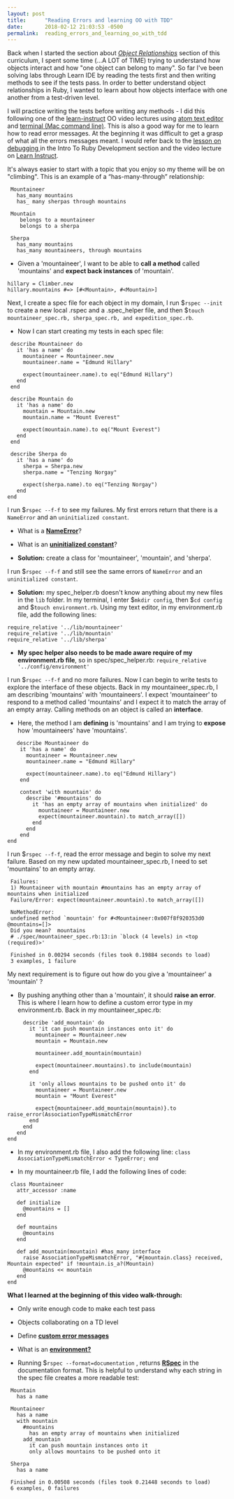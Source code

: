 ```yaml
---
layout: post
title:      "Reading Errors and learning OO with TDD"
date:       2018-02-12 21:03:53 -0500
permalink:  reading_errors_and_learning_oo_with_tdd
---
```



Back when I started the section about *[Object Relationships](https://learn.co/tracks/full-stack-web-development-v4/object-oriented-ruby/object-relationships/intro-to-object-relationships)* section of this curriculum, I spent some time  (...A LOT of TIME) trying to understand how objects interact and how "one object can belong to many".  So far I've been solving labs through Learn IDE  by reading the tests first and then writing methods to see if the tests pass. In order to better understand object relationships in Ruby, I wanted to learn about how objects interface with one another from a test-driven level.  

I will practice writing the tests before writing any methods - I did this following one of the [learn-instruct](http://instruction.learn.co/student/home) OO video lectures using [atom text editor](https://atom.io/) and [terminal (Mac command line)](https://www.davidbaumgold.com/tutorials/command-line/). This is also a good way for me to learn how to read error messages. At the beginning it was difficult to get a grasp of what all the errors messages meant. I would refer back to the [lesson on debugging ](https://learn.co/tracks/full-stack-web-development-v4/intro-to-ruby-development/debugging/reading-error-messages)in the Intro To Ruby Development section and the video lecture on [Learn Instruct](http://instruction.learn.co/student/video_lectures#/179).

It's always easier to start with a topic that you enjoy so my theme will be on "climbing". 
This is an example of a “has-many-through” relationship:

```
 Mountaineer
   has_many mountains
   has_ many sherpas through mountains

 Mountain
    belongs to a mountaineer
    belongs to a sherpa

 Sherpa
   has_many mountains
   has_many mountaineers, through mountains
```



* Given a 'mountaineer', I want to be able to **call a method** called 'mountains' and **expect back instances** of 'mountain'. 
```
hillary = Climber.new
hillary.mountains #=> [#<Mountain>, #<Mountain>] 
```

Next, I create a spec file for each object in my domain, I run $`rspec --init` to create a new local .rspec and a .spec_helper file, and then $`touch mountaineer_spec.rb, sherpa_spec.rb, and expedition_spec.rb`.  

* Now I can start creating my tests in each spec file:
```
 describe Mountaineer do
   it 'has a name' do
     mountaineer = Mountaineer.new
     mountaineer.name = "Edmund Hillary" 

     expect(mountaineer.name).to eq("Edmund Hillary") 
   end
 end
```
```
 describe Mountain do
   it 'has a name' do
     mountain = Mountain.new
     mountain.name = "Mount Everest" 

     expect(mountain.name).to eq("Mount Everest") 
   end
 end
```
```
 describe Sherpa do
   it 'has a name' do
     sherpa = Sherpa.new
     sherpa.name = "Tenzing Norgay"

     expect(sherpa.name).to eq("Tenzing Norgay")
   end
end
```


I run $`rspec --f-f` to see my failures. My first errors return that there is a `NameError` and an `uninitialized constant`. 

* What is a **[NameError](http://ruby-doc.org/core-2.3.0/NameError.html)**?

* What is an **[uninitialized constant](https://www.thoughtco.com/nameerror-uninitialized-2907928)**?

* **Solution:**  create a class  for 'mountaineer', 'mountain', and 'sherpa'. 

I run $`rspec --f-f` and still see the same errors of `NameError` and an `uninitialized constant`. 

* **Solution:** my spec_helper.rb doesn't know anything about my new files in the `lib` folder. In my terminal, I enter $`mkdir config`, then $`cd config` and $`touch environment.rb`. Using my text editor, in my environment.rb file, add the following lines: 
```
require_relative '../lib/mountaineer'
require_relative '../lib/mountain'
require_relative '../lib/sherpa'
```

* **My spec helper also needs to be made aware require of my environment.rb file**, 
so in spec/spec_helper.rb: `require_relative '../config/environment'`


I run $`rspec --f-f` and no more failures. Now I can  begin to write tests to explore the interface of these objects. Back in my mountaineer_spec.rb,  I am describing 'mountains' with 'mountaineers'.  I expect 'mountaineer' to respond to a method called 'mountains'  and I expect it to match the array of an empty array. Calling methods on an object is called an **interface**.   

* Here, the method I am **defining** is 'mountains' and I am trying to **expose** how 'mountaineers' have 'mountains'. 
```
   describe Mountaineer do
    it 'has a name' do
      mountaineer = Mountaineer.new
      mountaineer.name = "Edmund Hillary"

      expect(mountaineer.name).to eq("Edmund Hillary")
    end

    context 'with mountain' do
      describe '#mountains' do
        it 'has an empty array of mountains when initialized' do
          mountaineer = Mountaineer.new
          expect(mountaineer.mountain).to match_array([])
        end
      end
    end
end
```

I run $`rspec --f-f`, read the error message and begin to solve my next failure. Based on my new updated mountaineer_spec.rb, I need to set 'mountains' to an empty array. 

```
 Failures:
 1) Mountaineer with mountain #mountains has an empty array of mountains when initialized
 Failure/Error: expect(mountaineer.mountain).to match_array([])

 NoMethodError:
 undefined method `mountain' for #<Mountaineer:0x007f8f920353d0 @mountains=[]>
 Did you mean?  mountains
 # ./spec/mountaineer_spec.rb:13:in `block (4 levels) in <top (required)>'

 Finished in 0.00294 seconds (files took 0.19884 seconds to load)
 3 examples, 1 failure
```

My next requirement is to figure out how do you give a 'mountaineer' a 'mountain' ?  

* By pushing anything other than a 'mountain', it should **raise an error**. This is where I learn how to define a custom error type in my environment.rb. Back in my mountaineer_spec.rb:
```
     describe 'add_mountain' do
       it 'it can push mountain instances onto it' do
         mountaineer = Mountaineer.new
         mountain = Mountain.new
 
         mountaineer.add_mountain(mountain)

         expect(mountaineer.mountains).to include(mountain)
       end

       it 'only allows mountains to be pushed onto it' do
         mountaineer = Mountaineer.new
         mountain = "Mount Everest"

         expect{mountaineer.add_mountain(mountain)}.to raise_error(AssociationTypeMismatchError
       end
     end
   end
end
```

* In my environment.rb file, I also add the following line:
`class AssociationTypeMismatchError < TypeError; end`

* In my mountaineer.rb file, I add the following lines of code:
```
 class Mountaineer
   attr_accessor :name

   def initialize
     @mountains = []
   end

   def mountains 
     @mountains
   end
   
   def add_mountain(mountain) #has_many interface
     raise AssociationTypeMismatchError, "#{mountain.class} received, Mountain expected" if !mountain.is_a?(Mountain)
     @mountains << mountain
   end
end
```

**What I learned at the beginning of this video walk-through:**

* Only write enough code to make each test pass

* Objects collaborating  on a TD level

* Define **[custom error messages ](https://ruby-doc.org/core-2.5.0/Exception.html)**

* What is an **[environment?](http://blog.honeybadger.io/ruby-guide-environment-variables/)**

* Running $`rspec --format=documentation` , returns **[RSpec](http://rspec.info/about/)** in the documentation format. This is helpful to understand why each string in the spec file creates a more readable test:

```
 Mountain
   has a name

 Mountaineer
   has a name
   with mountain
     #mountains
       has an empty array of mountains when initialized
     add_mountain
       it can push mountain instances onto it
       only allows mountains to be pushed onto it

 Sherpa
   has a name

 Finished in 0.00508 seconds (files took 0.21448 seconds to load)
 6 examples, 0 failures
```
